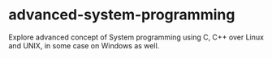# advanced-system-programming
Explore advanced concept of System programming using C, C++ over Linux and UNIX, in some case on Windows as well.
